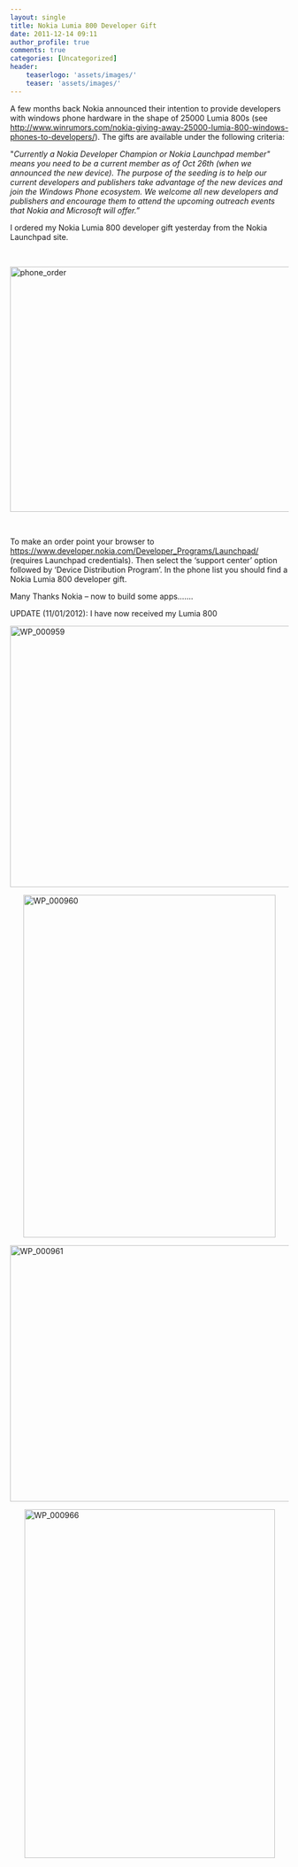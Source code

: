 ```yaml
---
layout: single
title: Nokia Lumia 800 Developer Gift
date: 2011-12-14 09:11
author_profile: true
comments: true
categories: [Uncategorized]
header:
    teaserlogo: 'assets/images/'
    teaser: 'assets/images/'
---
```

<p>A few months back Nokia announced their intention to provide developers with windows phone hardware in the shape of 25000 Lumia 800s (see <a title="http://www.winrumors.com/nokia-giving-away-25000-lumia-800-windows-phones-to-developers/" href="http://www.winrumors.com/nokia-giving-away-25000-lumia-800-windows-phones-to-developers/">http://www.winrumors.com/nokia-giving-away-25000-lumia-800-windows-phones-to-developers/</a>). The gifts are available under the following criteria:</p>  <p>&quot;<em>Currently a Nokia Developer Champion or Nokia Launchpad member&quot; means you need to be a current member as of Oct 26th (when we announced the new device). The purpose of the seeding is to help our current developers and publishers take advantage of the new devices and join the Windows Phone ecosystem. We welcome all new developers and publishers and encourage them to attend the upcoming outreach events that Nokia and Microsoft will offer.”</em></p>  <p>I ordered my Nokia Lumia 800 developer gift yesterday from the Nokia Launchpad site.</p>  <p>&#160;</p>  <p><a href="{{ site.baseurl }}/assets/images/2011/12/phone_order.png"><img style="background-image:none;padding-left:0;padding-right:0;display:block;float:none;margin-left:auto;margin-right:auto;padding-top:0;border-width:0;" title="phone_order" border="0" alt="phone_order" src="{{ site.baseurl }}/assets/images/2011/12/phone_order_thumb.png" width="664" height="443" /></a></p>  <p>&#160;</p>  <p>To make an order point your browser to <a title="https://www.developer.nokia.com/Developer_Programs/Launchpad/" href="https://www.developer.nokia.com/Developer_Programs/Launchpad/">https://www.developer.nokia.com/Developer_Programs/Launchpad/</a> (requires Launchpad credentials). Then select the ‘support center’ option followed by ‘Device Distribution Program’. In the phone list you should find a Nokia Lumia 800 developer gift.</p>  <p>Many Thanks Nokia – now to build some apps…….</p>  <p>UPDATE (11/01/2012): I have now received my Lumia 800</p>  <p><a href="{{ site.baseurl }}/assets/images/2012/01/wp_000959.jpg"><img style="background-image:none;border-bottom:0;border-left:0;padding-left:0;padding-right:0;display:block;float:none;margin-left:auto;border-top:0;margin-right:auto;border-right:0;padding-top:0;" title="WP_000959" border="0" alt="WP_000959" src="{{ site.baseurl }}/assets/images/2012/01/wp_000959_thumb.jpg" width="611" height="472" /></a></p>  <p><a href="{{ site.baseurl }}/assets/images/2012/01/wp_000960.jpg"><img style="background-image:none;border-bottom:0;border-left:0;padding-left:0;padding-right:0;display:block;float:none;margin-left:auto;border-top:0;margin-right:auto;border-right:0;padding-top:0;" title="WP_000960" border="0" alt="WP_000960" src="{{ site.baseurl }}/assets/images/2012/01/wp_000960_thumb.jpg" width="456" height="619" /></a></p>  <p><a href="{{ site.baseurl }}/assets/images/2012/01/wp_000961.jpg"><img style="background-image:none;border-bottom:0;border-left:0;padding-left:0;padding-right:0;display:block;float:none;margin-left:auto;border-top:0;margin-right:auto;border-right:0;padding-top:0;" title="WP_000961" border="0" alt="WP_000961" src="{{ site.baseurl }}/assets/images/2012/01/wp_000961_thumb.jpg" width="599" height="463" /></a></p>            <p><a href="{{ site.baseurl }}/assets/images/2012/01/wp_000966.jpg"><img style="background-image:none;border-bottom:0;border-left:0;padding-left:0;padding-right:0;display:block;float:none;border-top:0;border-right:0;padding-top:0;margin:0 auto 2px;" title="WP_000966" border="0" alt="WP_000966" src="{{ site.baseurl }}/assets/images/2012/01/wp_000966_thumb.jpg" width="453" height="630" /></a></p>
